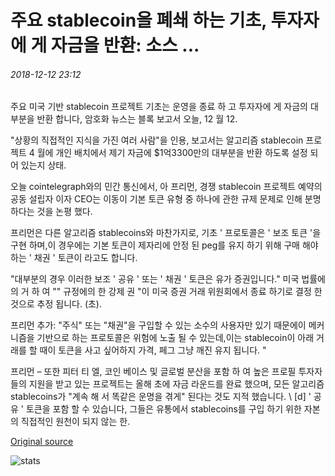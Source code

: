 # 주요 stablecoin을 폐쇄 하는 기초, 투자자에 게 자금을 반환: 소스 ...

###### 2018-12-12 23:12

주요 미국 기반 stablecoin 프로젝트 기초는 운영을 종료 하 고 투자자에 게 자금의 대부분을 반환 합니다, 암호화 뉴스는 블록 보고서 오늘, 12 월 12.

"상황의 직접적인 지식을 가진 여러 사람"을 인용, 보고서는 알고리즘 stablecoin 프로젝트 4 월에 개인 배치에서 제기 자금에 $1억3300만의 대부분을 반환 하도록 설정 되어 있는지 상태.

오늘 cointelegraph와의 민간 통신에서, 아 프리먼, 경쟁 stablecoin 프로젝트 예약의 공동 설립자 이자 CEO는 이동이 기본 토큰 유형 중 하나에 관한 규제 문제로 인해 분명 하다는 것을 논평 했다.

프리먼은 다른 알고리즘 stablecoins와 마찬가지로, 기초 ' 프로토콜은 ' 보조 토큰 '을 구현 하며,이 경우에는 기본 토큰이 제자리에 안정 된 peg를 유지 하기 위해 구매 해야 하는 ' 채권 ' 토큰이 라고도 합니다.

"대부분의 경우 이러한 보조 ' 공유 ' 또는 ' 채권 ' 토큰은 유가 증권입니다." 미국 법률에의 거 하 여 "" 규정에의 한 강제 권 "이 미국 증권 거래 위원회에서 종료 하기로 결정 한 것으로 추정 됩니다. (초).

프리먼 추가: "주식" 또는 "채권"을 구입할 수 있는 소수의 사용자만 있기 때문에이 메커니즘을 기반으로 하는 프로토콜은 위험에 노출 될 수 있는데,이는 stablecoin이 아래 거래를 할 때이 토큰을 사고 싶어하지 가격, 페그 그냥 깨진 유지 됩니다. "

프리먼 – 또한 피터 티 엘, 코인 베이스 및 글로벌 분산을 포함 하 여 높은 프로필 투자자 들의 지원을 받고 있는 프로젝트는 올해 초에 자금 라운드를 완료 했으며, 모든 알고리즘 stablecoins가 "계속 해 서 똑같은 운명을 겪게" 된다는 것도 지적 했습니다. \ [d] ' 공유 ' 토큰을 포함 할 수 있습니다, 그들은 유통에서 stablecoins를 구입 하기 위한 자본의 직접적인 원천이 되지 않는 한.

[Original source](https://cointelegraph.com/news/major-stablecoin-basis-to-close-return-funds-to-investors-sources)

![stats](https://c.statcounter.com/11760860/0/a89fa40b/1/ "stats")